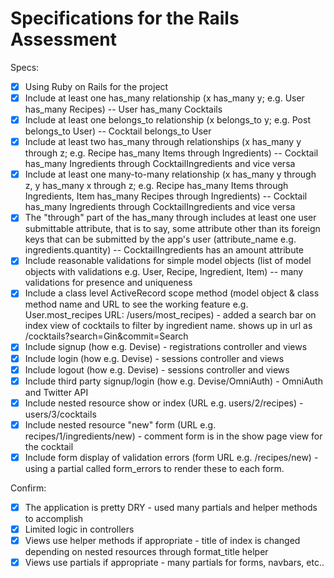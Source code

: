 # Specifications for the Rails Assessment

Specs:
- [x] Using Ruby on Rails for the project
- [x] Include at least one has_many relationship (x has_many y; e.g. User has_many Recipes) -- User has_many Cocktails
- [x] Include at least one belongs_to relationship (x belongs_to y; e.g. Post belongs_to User) -- Cocktail belongs_to User
- [x] Include at least two has_many through relationships (x has_many y through z; e.g. Recipe has_many Items through Ingredients) --  Cocktail has_many Ingredients through CocktailIngredients and vice versa
- [x] Include at least one many-to-many relationship (x has_many y through z, y has_many x through z; e.g. Recipe has_many Items through Ingredients, Item has_many Recipes through Ingredients) -- Cocktail has_many Ingredients through CocktailIngredients and vice versa
- [x] The "through" part of the has_many through includes at least one user submittable attribute, that is to say, some attribute other than its foreign keys that can be submitted by the app's user (attribute_name e.g. ingredients.quantity) -- CocktailIngredients has an amount attribute
- [x] Include reasonable validations for simple model objects (list of model objects with validations e.g. User, Recipe, Ingredient, Item) -- many validations for presence and uniqueness
- [x] Include a class level ActiveRecord scope method (model object & class method name and URL to see the working feature e.g. User.most_recipes URL: /users/most_recipes) - added a search bar on index view of cocktails to filter by ingredient name. shows up in url as /cocktails?search=Gin&commit=Search
- [x] Include signup (how e.g. Devise) - registrations controller and views
- [x] Include login (how e.g. Devise) - sessions controller and views
- [x] Include logout (how e.g. Devise) - sessions controller and views
- [x] Include third party signup/login (how e.g. Devise/OmniAuth) - OmniAuth and Twitter API
- [x] Include nested resource show or index (URL e.g. users/2/recipes) - users/3/cocktails
- [x] Include nested resource "new" form (URL e.g. recipes/1/ingredients/new) - comment form is in the show page view for the cocktail
- [x] Include form display of validation errors (form URL e.g. /recipes/new) - using a partial called form_errors to render these to each form. 

Confirm:
- [x] The application is pretty DRY - used many partials and helper methods to accomplish
- [x] Limited logic in controllers
- [x] Views use helper methods if appropriate - title of index is changed depending on nested resources through format_title helper
- [x] Views use partials if appropriate - many partials for forms, navbars, etc..
